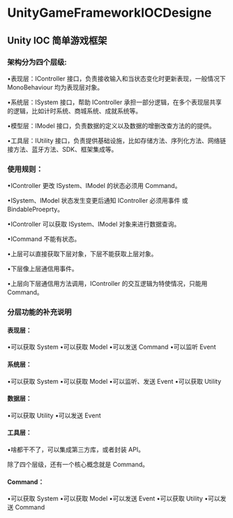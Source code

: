 # UnityGameFrameworkIOCDesigne
## Unity IOC 简单游戏框架 

### 架构分为四个层级:

•表现层：IController 接口，负责接收输入和当状态变化时更新表现，一般情况下 MonoBehaviour 均为表现层对象。

•系统层：ISystem 接口，帮助 IController 承担一部分逻辑，在多个表现层共享的逻辑，比如计时系统、商城系统、成就系统等。

•模型层：IModel 接口，负责数据的定义以及数据的增删改查方法的的提供。

•工具层：IUtility 接口，负责提供基础设施，比如存储方法、序列化方法、网络链接方法、蓝牙方法、SDK、框架集成等。

### 使用规则：

•IController 更改 ISystem、IModel 的状态必须用 Command。

•ISystem、IModel 状态发生变更后通知 IController 必须用事件 或 BindableProeprty。

•IController 可以获取 ISystem、IModel 对象来进行数据查询。

•ICommand 不能有状态。

•上层可以直接获取下层对象，下层不能获取上层对象。

•下层像上层通信用事件。

•上层向下层通信用方法调用，IController 的交互逻辑为特使情况，只能用 Command。

### 分层功能的补充说明

#### 表现层：
•可以获取 System
•可以获取 Model
•可以发送 Command
•可以监听 Event

#### 系统层：
•可以获取 System
•可以获取 Model
•可以监听、发送 Event
•可以获取 Utility

#### 数据层：
•可以获取 Utility
•可以发送 Event

#### 工具层：
•啥都干不了，可以集成第三方库，或者封装 API。

除了四个层级，还有一个核心概念就是 Command。
#### Command：
•可以获取 System
•可以获取 Model
•可以发送 Event
•可以获取 Utility
•可以发送 Command
